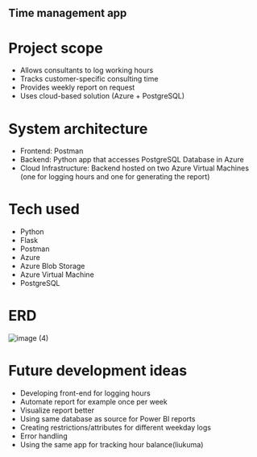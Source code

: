 ## Time management app

# Project scope
- Allows consultants to log working hours​
- Tracks customer-specific consulting time​
- Provides weekly report on request​
- Uses cloud-based solution (Azure + PostgreSQL)

# System architecture
- Frontend: Postman​
- Backend: Python app that accesses PostgreSQL Database in Azure​
- Cloud Infrastructure: Backend hosted on two Azure Virtual Machines (one for logging hours and one for generating the report)

# Tech used
- Python
- Flask
- Postman
- Azure
- Azure Blob Storage
- Azure Virtual Machine
- PostgreSQL

# ERD

![image (4)](https://github.com/user-attachments/assets/e1fc5c6a-7d8f-4978-84b8-4b8b7197fae8)


# Future development ideas
- Developing front-end for logging hours​
- Automate report for example once per week​
- Visualize report better​
- Using same database as source for Power BI reports​
- Creating restrictions/attributes for different weekday logs​
- Error handling​
- Using the same app for tracking hour balance(liukuma)
